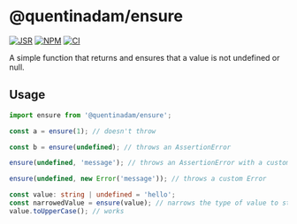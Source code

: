 # @quentinadam/ensure

[![JSR][jsr-image]][jsr-url] [![NPM][npm-image]][npm-url] [![CI][ci-image]][ci-url]

A simple function that returns and ensures that a value is not undefined or null.

## Usage

```ts
import ensure from '@quentinadam/ensure';

const a = ensure(1); // doesn't throw

const b = ensure(undefined); // throws an AssertionError

ensure(undefined, 'message'); // throws an AssertionError with a custom error message

ensure(undefined, new Error('message')); // throws a custom Error

const value: string | undefined = 'hello';
const narrowedValue = ensure(value); // narrows the type of value to string;
value.toUpperCase(); // works
```

[ci-image]: https://img.shields.io/github/actions/workflow/status/quentinadam/deno-ensure/ci.yml?branch=main&logo=github&style=flat-square
[ci-url]: https://github.com/quentinadam/deno-ensure/actions/workflows/ci.yml
[npm-image]: https://img.shields.io/npm/v/@quentinadam/ensure.svg?style=flat-square
[npm-url]: https://npmjs.org/package/@quentinadam/ensure
[jsr-image]: https://jsr.io/badges/@quentinadam/ensure?style=flat-square
[jsr-url]: https://jsr.io/@quentinadam/ensure
